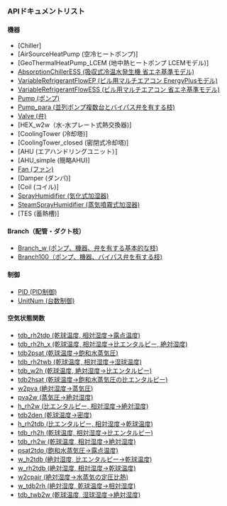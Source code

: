 ### APIドキュメントリスト
#### 機器  
- [Chiller]
- [AirSourceHeatPump (空冷ヒートポンプ)]
- [GeoThermalHeatPump_LCEM (地中熱ヒートポンプ LCEMモデル)]
- [AbsorptionChillerESS (吸収式冷温水発生機 省エネ基準モデル)](https://github.com/ShoheiMiyata/phyvac/blob/main/Documents/API_Documents/pv.AbsorptionChillerESS_JP.md) 
- [VariableRefrigerantFlowEP (ビル用マルチエアコン EnergyPlusモデル)](https://github.com/ShoheiMiyata/phyvac/blob/main/Documents/API_Documents/pv.VariableRefrigerantFlowEP_JP.md)
- [VariableRefrigerantFlowESS (ビル用マルチエアコン 省エネ基準モデル)](https://github.com/ShoheiMiyata/phyvac/blob/main/Documents/API_Documents/pv.VariableRefrigerantFlowESS_JP.md)
- [Pump (ポンプ)](https://github.com/ShoheiMiyata/phyvac/blob/main/Documents/API_Documents/pv.Pump_JP.md)
- [Pump_para (並列ポンプ複数台とバイパス弁を有する枝)](https://github.com/ShoheiMiyata/phyvac/blob/main/Documents/API_Documents/pv.Pump_para_JP.md)
- [Valve (弁)](https://github.com/ShoheiMiyata/phyvac/blob/main/Documents/API_Documents/pv.Valve_JP.md)
- [HEX_w2w（水-水プレート式熱交換器)]
- [CoolingTower (冷却塔)]
- [CoolingTower_closed (密閉式冷却塔)]
- [AHU (エアハンドリングユニット）]
- [AHU_simple (簡略AHU)]
- [Fan (ファン)](https://github.com/ShoheiMiyata/phyvac/blob/main/Documents/API_Documents/pv.Fan_JP.md)  
- [Damper (ダンパ)]
- [Coil (コイル)]
- [SprayHumidifier (気化式加湿器)](https://github.com/ShoheiMiyata/phyvac/blob/main/Documents/API_Documents/pv.SprayHumidifier_JP.md) 
- [SteamSprayHumidifier (蒸気噴霧式加湿器)](https://github.com/ShoheiMiyata/phyvac/blob/main/Documents/API_Documents/pv.SteamSprayHumidifier_JP.md) 
- [TES (蓄熱槽)]

#### Branch（配管・ダクト枝）  
- [Branch_w (ポンプ、機器、弁を有する基本的な枝)](https://github.com/ShoheiMiyata/phyvac/blob/main/Documents/API_Documents/pv.Branch_w_JP.md)
- [Branch100（ポンプ、機器、バイパス弁を有する枝)](https://github.com/ShoheiMiyata/phyvac/blob/main/Documents/API_Documents/pv.Branch12_JP.md)
#### 制御  
- [PID (PID制御)](https://github.com/ShoheiMiyata/phyvac/blob/main/Documents/API_Documents/pv.PID_JP.md)
- [UnitNum (台数制御)](https://github.com/ShoheiMiyata/phyvac/blob/main/Documents/API_Documents/pv.UnitNum_JP.md)

#### 空気状態関数
- [tdb_rh2tdp (乾球温度, 相対湿度→露点温度)](https://github.com/ShoheiMiyata/phyvac/blob/main/Documents/API_Documents/pv.tdb_rh2tdp_JP.md)
- [tdb_rh2h_x (乾球温度, 相対湿度→比エンタルピー, 絶対湿度)](https://github.com/ShoheiMiyata/phyvac/blob/main/Documents/API_Documents/pv.tdb_rh2h_x_JP.md)
- [tdb2psat (乾球温度→飽和水蒸気圧)](https://github.com/ShoheiMiyata/phyvac/blob/main/Documents/API_Documents/pv.tdb2psat_JP.md)
- [tdb_rh2twb (乾球温度, 相対湿度→湿球温度)](https://github.com/ShoheiMiyata/phyvac/blob/main/Documents/API_Documents/pv.tdb_rh2twb_JP.md)
- [tdb_w2h (乾球温度, 絶対湿度→比エンタルピー)](https://github.com/ShoheiMiyata/phyvac/blob/main/Documents/API_Documents/pv.tdb_w2h_JP.md)
- [tdb2hsat (乾球温度→飽和水蒸気圧の比エンタルピー)](https://github.com/ShoheiMiyata/phyvac/blob/main/Documents/API_Documents/pv.tdb2hsat_JP.md)
- [w2pva (絶対湿度→蒸気圧)](https://github.com/ShoheiMiyata/phyvac/blob/main/Documents/API_Documents/pv.w2pva_JP.md)
- [pva2w (蒸気圧→絶対湿度)](https://github.com/ShoheiMiyata/phyvac/blob/main/Documents/API_Documents/pv.pva2w_JP.md)
- [h_rh2w (比エンタルピー, 相対湿度→絶対湿度)](https://github.com/ShoheiMiyata/phyvac/blob/main/Documents/API_Documents/pv.h_rh2w_JP.md)
- [tdb2den (乾球温度→密度)](https://github.com/ShoheiMiyata/phyvac/blob/main/Documents/API_Documents/pv.tdb2den_JP.md)
- [h_rh2tdb (比エンタルピー, 相対湿度→乾球温度)](https://github.com/ShoheiMiyata/phyvac/blob/main/Documents/API_Documents/pv.h_rh2tdb_JP.md)
- [tdb_rh2h (乾球温度, 相対湿度→比エンタルピー)](https://github.com/ShoheiMiyata/phyvac/blob/main/Documents/API_Documents/pv.tdb_rh2h_JP.md)
- [tdb_rh2w (乾球温度, 相対湿度→絶対湿度)](https://github.com/ShoheiMiyata/phyvac/blob/main/Documents/API_Documents/pv.tdb_rh2w_JP.md)
- [psat2tdp (飽和水蒸気圧→露点温度)](https://github.com/ShoheiMiyata/phyvac/blob/main/Documents/API_Documents/pv.psat2tdp_JP.md)
- [w_h2tdb (絶対湿度, 比エンタルピー→乾球温度)](https://github.com/ShoheiMiyata/phyvac/blob/main/Documents/API_Documents/pv.w_h2tdb_JP.md)
- [w_rh2tdb (絶対湿度, 相対湿度→乾球温度)](https://github.com/ShoheiMiyata/phyvac/blob/main/Documents/API_Documents/pv.w_rh2tdb_JP.md)
- [w2cpair (絶対湿度→水蒸気の定圧比熱)](https://github.com/ShoheiMiyata/phyvac/blob/main/Documents/API_Documents/pv.w2cpair_JP.md)
- [w_tdb2rh (絶対湿度, 乾球温度→相対湿度)](https://github.com/ShoheiMiyata/phyvac/blob/main/Documents/API_Documents/pv.w_tdb2rh_JP.md)
- [tdb_twb2w (乾球温度, 湿球湿度→絶対湿度)](https://github.com/ShoheiMiyata/phyvac/blob/main/Documents/API_Documents/pv.tdb_twb2w_JP.md)


